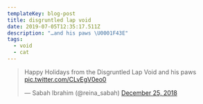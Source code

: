 ```yaml
---
templateKey: blog-post
title: disgruntled lap void
date: 2019-07-05T12:35:17.511Z
description: "…and his paws \U0001F43E"
tags:
  - void
  - cat
---
```

<blockquote class="twitter-tweet" data-lang="en"><p lang="en" dir="ltr">Happy Holidays from the Disgruntled Lap Void and his paws <a href="https://t.co/CLvEgV0eo0">pic.twitter.com/CLvEgV0eo0</a></p>&mdash; Sabah Ibrahim (@reina_sabah) <a href="https://twitter.com/reina_sabah/status/1077443561556201472?ref_src=twsrc%5Etfw">December 25, 2018</a></blockquote>

